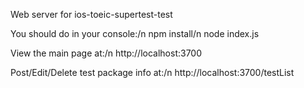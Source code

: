 Web server for ios-toeic-supertest-test

You should do in your console:/n
npm install/n
node index.js

View the main page at:/n
http://localhost:3700

Post/Edit/Delete test package info at:/n
http://localhost:3700/testList
